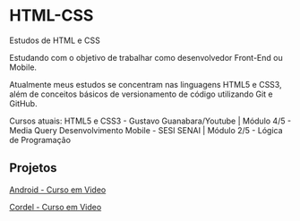 # HTML-CSS
 Estudos de HTML e CSS

Estudando com o objetivo de trabalhar como desenvolvedor Front-End ou Mobile.

Atualmente meus estudos se concentram nas linguagens HTML5 e CSS3, além de conceitos básicos de versionamento de código utilizando Git e GitHub.

Cursos atuais:
HTML5 e CSS3 - Gustavo Guanabara/Youtube | Módulo 4/5 - Media Query
Desenvolvimento Mobile - SESI SENAI | Módulo 2/5 - Lógica de Programação

## Projetos 

<a href="https://rodolfomcosta.github.io/projeto-android/" target="_blank">Android - Curso em Video</a>

<a href="https://rodolfomcosta.github.io/projeto-cordel/" target="_blank">Cordel - Curso em Video</a>